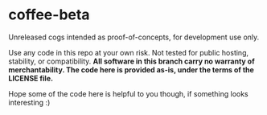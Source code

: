 # coffee-beta

Unreleased cogs intended as proof-of-concepts, for development use only.

Use any code in this repo at your own risk. Not tested for public hosting, stability, or compatibility. **All software in this branch carry no warranty of merchantability. The code here is provided as-is, under the terms of the LICENSE file.**

Hope some of the code here is helpful to you though, if something looks interesting :)
